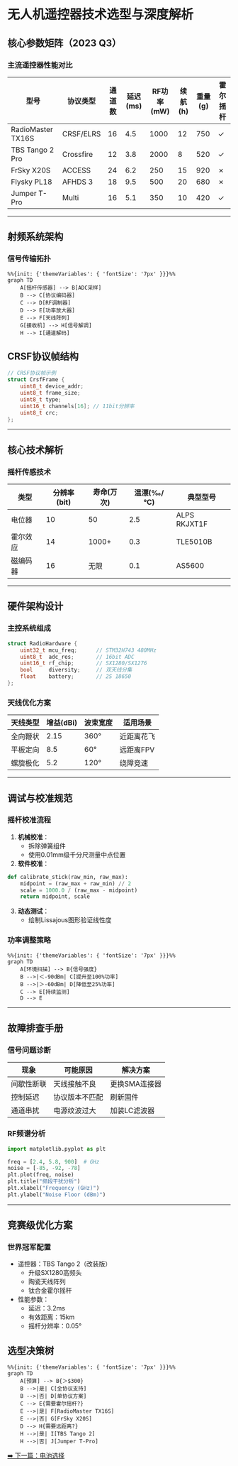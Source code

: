 # 无人机遥控器技术选型与深度解析

## 核心参数矩阵（2023 Q3）
### 主流遥控器性能对比
| 型号                | 协议类型      | 通道数 | 延迟(ms) | RF功率(mW) | 续航(h) | 重量(g) | 霍尔摇杆 |
|---------------------|-------------|-------|---------|------------|--------|--------|--------|
| RadioMaster TX16S   | CRSF/ELRS   | 16    | 4.5     | 1000       | 12     | 750    | ✓      |
| TBS Tango 2 Pro     | Crossfire   | 12    | 3.8     | 2000       | 8      | 520    | ✓      |
| FrSky X20S          | ACCESS      | 24    | 6.2     | 250        | 15     | 920    | ✗      |
| Flysky PL18         | AFHDS 3     | 18    | 9.5     | 500        | 20     | 680    | ✗      |
| Jumper T-Pro        | Multi       | 16    | 5.1     | 350        | 10     | 420    | ✓      |

---

## 射频系统架构
### 信号传输拓扑
```mermaid
%%{init: {'themeVariables': { 'fontSize': '7px' }}}%%
graph TD
    A[摇杆传感器] --> B[ADC采样]
    B --> C[协议编码器]
    C --> D[RF调制器]
    D --> E[功率放大器]
    E --> F[天线阵列]
    G[接收机] --> H[信号解调]
    H --> I[通道解码]
```

## CRSF协议帧结构
```c
// CRSF协议帧示例
struct CrsfFrame {
    uint8_t device_addr;
    uint8_t frame_size;
    uint8_t type;
    uint16_t channels[16]; // 11bit分辨率
    uint8_t crc;
};
```

--- 

## 核心技术解析
### 摇杆传感技术
| 类型       | 分辨率(bit) | 寿命(万次) | 温漂(‰/℃) | 典型型号       |  
|------------|-------------|------------|------------|----------------|  
| 电位器     | 10          | 50         | 2.5        | ALPS RKJXT1F   |  
| 霍尔效应   | 14          | 1000+      | 0.3        | TLE5010B       |  
| 磁编码器   | 16          | 无限       | 0.1        | AS5600         |  

--- 

## 硬件架构设计
### 主控系统组成
```c
struct RadioHardware {
    uint32_t mcu_freq;      // STM32H743 480MHz
    uint8_t  adc_res;       // 16bit ADC
    uint16_t rf_chip;       // SX1280/SX1276
    bool     diversity;     // 双天线分集
    float    battery;       // 2S 18650
};
```
### 天线优化方案
| 天线类型   | 增益(dBi) | 波束宽度 | 适用场景       |  
|------------|-----------|----------|----------------|  
| 全向鞭状   | 2.15      | 360°     | 近距离花飞     |  
| 平板定向   | 8.5       | 60°      | 远距离FPV      |  
| 螺旋极化   | 5.2       | 120°     | 绕障竞速       |  

--- 

## 调试与校准规范
### 摇杆校准流程
1. **机械校准​**：
    - 拆除弹簧组件
    - 使用0.01mm级千分尺测量中点位置    
2. **软件校准​**：
```python
def calibrate_stick(raw_min, raw_max):
    midpoint = (raw_max + raw_min) // 2
    scale = 1000.0 / (raw_max - midpoint)
    return midpoint, scale
```

3. **​动态测试​**：
    - 绘制Lissajous图形验证线性度

### 功率调整策略
```mermaid
%%{init: {'themeVariables': { 'fontSize': '7px' }}}%%
graph TD
    A[环境扫描] --> B{信号强度}
    B -->|＜-90dBm| C[提升至100%功率]
    B -->|＞-60dBm| D[降低至25%功率]
    C --> E[持续监测]
    D --> E
```

--- 

## 故障排查手册
### 信号问题诊断
| 现象       | 可能原因       | 解决方案         |  
|------------|----------------|------------------|  
| 间歇性断联 | 天线接触不良   | 更换SMA连接器    |  
| 控制延迟   | 协议版本不匹配 | 刷新固件         |  
| 通道串扰   | 电源纹波过大   | 加装LC滤波器     |  

### RF频谱分析
```python
import matplotlib.pyplot as plt

freq = [2.4, 5.8, 900]  # GHz
noise = [-85, -92, -78]
plt.plot(freq, noise)
plt.title("频段干扰分析")
plt.xlabel("Frequency (GHz)")
plt.ylabel("Noise Floor (dBm)")
```

--- 

## 竞赛级优化方案
### 世界冠军配置
- 遥控器​：TBS Tango 2（改装版）
    - 升级SX1280高频头
    - 陶瓷天线阵列
    - 钛合金霍尔摇杆
- ​性能参数​：
    - 延迟：3.2ms
    - 有效距离：15km
    - 摇杆分辨率：0.05°


## 选型决策树
```mermaid
%%{init: {'themeVariables': { 'fontSize': '7px' }}}%%
graph TD
    A[预算] --> B{＞$300}
    B -->|是| C[全协议支持]
    B -->|否| D[单协议方案]
    C --> E{需要霍尔摇杆?}
    E -->|是| F[RadioMaster TX16S]
    E -->|否| G[FrSky X20S]
    D --> H{需要远距离?}
    H -->|是| I[TBS Tango 2]
    H -->|否| J[Jumper T-Pro]
```

[➡️ 下一篇：电池选择](./battery.md)